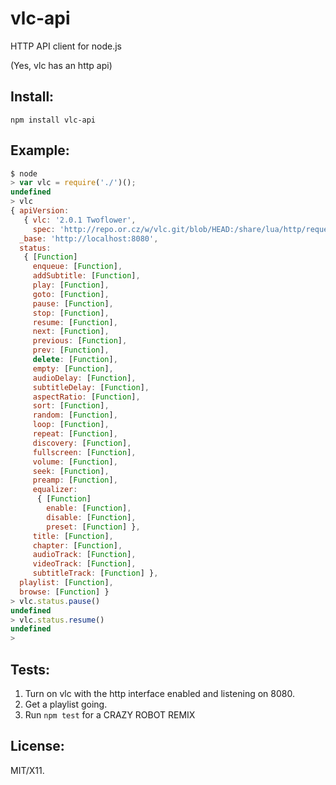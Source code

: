 # vlc-api

HTTP API client for node.js

(Yes, vlc has an http api)

## Install:

    npm install vlc-api

## Example:

```js
$ node
> var vlc = require('./')();
undefined
> vlc
{ apiVersion: 
   { vlc: '2.0.1 Twoflower',
     spec: 'http://repo.or.cz/w/vlc.git/blob/HEAD:/share/lua/http/requests/README.txt' },
  _base: 'http://localhost:8080',
  status: 
   { [Function]
     enqueue: [Function],
     addSubtitle: [Function],
     play: [Function],
     goto: [Function],
     pause: [Function],
     stop: [Function],
     resume: [Function],
     next: [Function],
     previous: [Function],
     prev: [Function],
     delete: [Function],
     empty: [Function],
     audioDelay: [Function],
     subtitleDelay: [Function],
     aspectRatio: [Function],
     sort: [Function],
     random: [Function],
     loop: [Function],
     repeat: [Function],
     discovery: [Function],
     fullscreen: [Function],
     volume: [Function],
     seek: [Function],
     preamp: [Function],
     equalizer: 
      { [Function]
        enable: [Function],
        disable: [Function],
        preset: [Function] },
     title: [Function],
     chapter: [Function],
     audioTrack: [Function],
     videoTrack: [Function],
     subtitleTrack: [Function] },
  playlist: [Function],
  browse: [Function] }
> vlc.status.pause()
undefined
> vlc.status.resume()
undefined
> 

```

## Tests:

1. Turn on vlc with the http interface enabled and listening on 8080.
3. Get a playlist going.
3. Run `npm test` for a CRAZY ROBOT REMIX

## License:

MIT/X11.
